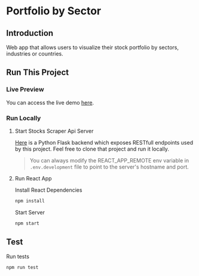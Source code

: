 # Portfolio by Sector

## Introduction

Web app that allows users to visualize their stock portfolio by sectors, industries or countries.

## Run This Project

### Live Preview

You can access the live demo [here](https://akkisdiary.github.io/portfolio-by-sector).

### Run Locally

1. Start Stocks Scraper Api Server

   [Here](https://github.com/Akkisdiary/stocks-scraper) is a Python Flask backend which exposes RESTfull endpoints used by this project. Feel free to clone that project and run it locally.

   > You can always modify the REACT_APP_REMOTE env variable in `.env.development` file to point to the server's hostname and port.

2. Run React App

   Install React Dependencies

   ```bash
   npm install
   ```

   Start Server

   ```bash
   npm start
   ```

## Test

Run tests

```bash
npm run test
```

